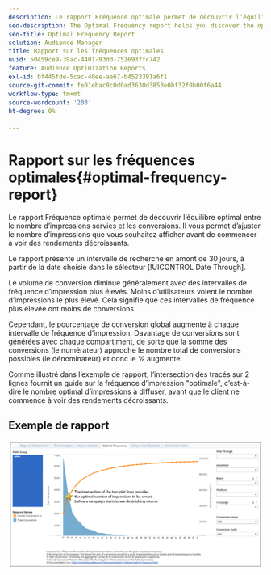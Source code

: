 ```yaml
---
description: Le rapport Fréquence optimale permet de découvrir l’équilibre optimal entre le nombre d’impressions servies et les conversions. Il vous permet d’ajuster le nombre d’impressions que vous souhaitez afficher avant de commencer à voir des rendements décroissants.
seo-description: The Optimal Frequency report helps you discover the optimal balance between the number of served impressions and conversions. It allows you to adjust the number of impressions you would want to display before starting to see diminishing returns.
seo-title: Optimal Frequency Report
solution: Audience Manager
title: Rapport sur les fréquences optimales
uuid: 50459ce9-39ac-4401-93dd-7526937fc742
feature: Audience Optimization Reports
exl-id: bf445fde-5cac-40ee-aa67-b4523391a6f1
source-git-commit: fe01ebac8c0d0ad3630d3853e0bf32f0b00f6a44
workflow-type: tm+mt
source-wordcount: '203'
ht-degree: 0%

---
```


# Rapport sur les fréquences optimales{#optimal-frequency-report}

Le rapport Fréquence optimale permet de découvrir l’équilibre optimal entre le nombre d’impressions servies et les conversions. Il vous permet d’ajuster le nombre d’impressions que vous souhaitez afficher avant de commencer à voir des rendements décroissants.

Le rapport présente un intervalle de recherche en amont de 30 jours, à partir de la date choisie dans le sélecteur [!UICONTROL Date Through].

Le volume de conversion diminue généralement avec des intervalles de fréquence d’impression plus élevés. Moins d’utilisateurs voient le nombre d’impressions le plus élevé. Cela signifie que ces intervalles de fréquence plus élevée ont moins de conversions.

Cependant, le pourcentage de conversion global augmente à chaque intervalle de fréquence d’impression. Davantage de conversions sont générées avec chaque compartiment, de sorte que la somme des conversions (le numérateur) approche le nombre total de conversions possibles (le dénominateur) et donc le % augmente.

Comme illustré dans l’exemple de rapport, l’intersection des tracés sur 2 lignes fournit un guide sur la fréquence d’impression &quot;optimale&quot;, c’est-à-dire le nombre optimal d’impressions à diffuser, avant que le client ne commence à voir des rendements décroissants.

## Exemple de rapport

![optimal-frequency](assets/optimal-frequency2.png)
